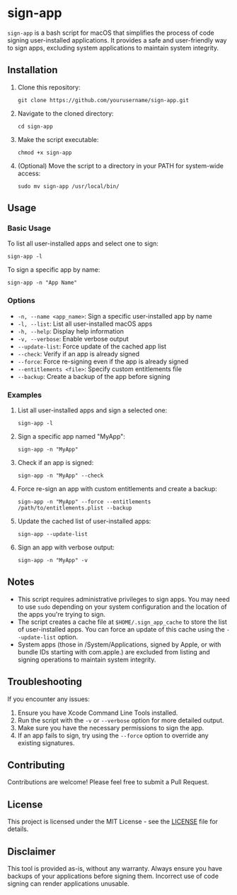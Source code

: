 # sign-app

`sign-app` is a bash script for macOS that simplifies the process of code signing user-installed applications. It provides a safe and user-friendly way to sign apps, excluding system applications to maintain system integrity.

## Installation

1. Clone this repository:
   ```
   git clone https://github.com/yourusername/sign-app.git
   ```

2. Navigate to the cloned directory:
   ```
   cd sign-app
   ```

3. Make the script executable:
   ```
   chmod +x sign-app
   ```

4. (Optional) Move the script to a directory in your PATH for system-wide access:
   ```
   sudo mv sign-app /usr/local/bin/
   ```

## Usage

### Basic Usage

To list all user-installed apps and select one to sign:

```
sign-app -l
```

To sign a specific app by name:

```
sign-app -n "App Name"
```

### Options

- `-n, --name <app_name>`: Sign a specific user-installed app by name
- `-l, --list`: List all user-installed macOS apps
- `-h, --help`: Display help information
- `-v, --verbose`: Enable verbose output
- `--update-list`: Force update of the cached app list
- `--check`: Verify if an app is already signed
- `--force`: Force re-signing even if the app is already signed
- `--entitlements <file>`: Specify custom entitlements file
- `--backup`: Create a backup of the app before signing

### Examples

1. List all user-installed apps and sign a selected one:
   ```
   sign-app -l
   ```

2. Sign a specific app named "MyApp":
   ```
   sign-app -n "MyApp"
   ```

3. Check if an app is signed:
   ```
   sign-app -n "MyApp" --check
   ```

4. Force re-sign an app with custom entitlements and create a backup:
   ```
   sign-app -n "MyApp" --force --entitlements /path/to/entitlements.plist --backup
   ```

5. Update the cached list of user-installed apps:
   ```
   sign-app --update-list
   ```

6. Sign an app with verbose output:
   ```
   sign-app -n "MyApp" -v
   ```

## Notes

- This script requires administrative privileges to sign apps. You may need to use `sudo` depending on your system configuration and the location of the apps you're trying to sign.
- The script creates a cache file at `$HOME/.sign_app_cache` to store the list of user-installed apps. You can force an update of this cache using the `--update-list` option.
- System apps (those in /System/Applications, signed by Apple, or with bundle IDs starting with com.apple.) are excluded from listing and signing operations to maintain system integrity.

## Troubleshooting

If you encounter any issues:

1. Ensure you have Xcode Command Line Tools installed.
2. Run the script with the `-v` or `--verbose` option for more detailed output.
3. Make sure you have the necessary permissions to sign the app.
4. If an app fails to sign, try using the `--force` option to override any existing signatures.

## Contributing

Contributions are welcome! Please feel free to submit a Pull Request.

## License

This project is licensed under the MIT License - see the [LICENSE](LICENSE) file for details.

## Disclaimer

This tool is provided as-is, without any warranty. Always ensure you have backups of your applications before signing them. Incorrect use of code signing can render applications unusable.
